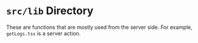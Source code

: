 # `src/lib` Directory

These are functions that are mostly used from the server side.
For example, `getLogs.tsx` is a server action.
